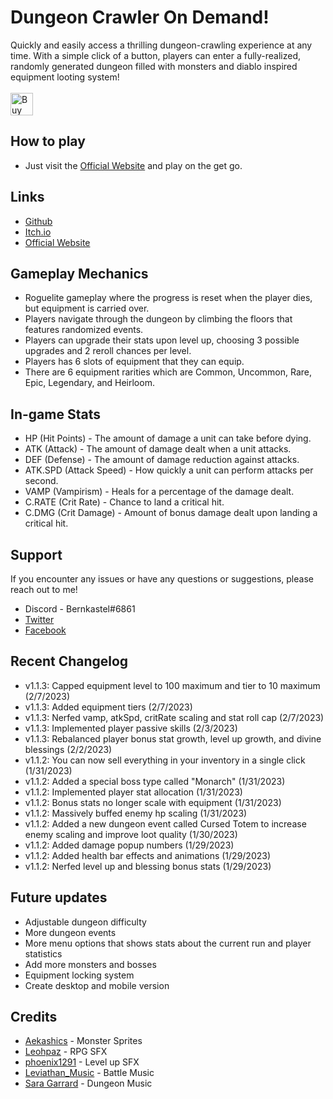 # Dungeon Crawler On Demand!

Quickly and easily access a thrilling dungeon-crawling experience at any time. With a simple click of a button, players can enter a fully-realized, randomly generated dungeon filled with monsters and diablo inspired equipment looting system!
<br><br><a href='https://ko-fi.com/W7W4I2XU6' target='_blank'><img height='36' style='border:0px;height:36px;' src='https://storage.ko-fi.com/cdn/kofi3.png?v=3' border='0' alt='Buy Me a Coffee at ko-fi.com' /></a>

## How to play

- Just visit the [Official Website](https://dungeoncrawler-od.netlify.app/) and play on the get go.

## Links

- [Github](https://github.com/redpangilinan/dungeon-crawler-rpg-od)
- [Itch.io](https://repulzor.itch.io/dungeon-crawler-od)
- [Official Website](https://dungeoncrawler-od.netlify.app)

## Gameplay Mechanics

- Roguelite gameplay where the progress is reset when the player dies, but equipment is carried over.
- Players navigate through the dungeon by climbing the floors that features randomized events.
- Players can upgrade their stats upon level up, choosing 3 possible upgrades and 2 reroll chances per level.
- Players has 6 slots of equipment that they can equip.
- There are 6 equipment rarities which are Common, Uncommon, Rare, Epic, Legendary, and Heirloom.

## In-game Stats

- HP (Hit Points) - The amount of damage a unit can take before dying.
- ATK (Attack) - The amount of damage dealt when a unit attacks.
- DEF (Defense) - The amount of damage reduction against attacks.
- ATK.SPD (Attack Speed) - How quickly a unit can perform attacks per second.
- VAMP (Vampirism) - Heals for a percentage of the damage dealt.
- C.RATE (Crit Rate) - Chance to land a critical hit.
- C.DMG (Crit Damage) - Amount of bonus damage dealt upon landing a critical hit.

## Support

If you encounter any issues or have any questions or suggestions, please reach out to me!

- Discord - Bernkastel#6861
- [Twitter](https://twitter.com/_rdev7)
- [Facebook](https://www.facebook.com/redpangilinan715)

## Recent Changelog

- v1.1.3: Capped equipment level to 100 maximum and tier to 10 maximum (2/7/2023)
- v1.1.3: Added equipment tiers (2/7/2023)
- v1.1.3: Nerfed vamp, atkSpd, critRate scaling and stat roll cap (2/7/2023)
- v1.1.3: Implemented player passive skills (2/3/2023)
- v1.1.3: Rebalanced player bonus stat growth, level up growth, and divine blessings (2/2/2023)
- v1.1.2: You can now sell everything in your inventory in a single click (1/31/2023)
- v1.1.2: Added a special boss type called "Monarch" (1/31/2023)
- v1.1.2: Implemented player stat allocation (1/31/2023)
- v1.1.2: Bonus stats no longer scale with equipment (1/31/2023)
- v1.1.2: Massively buffed enemy hp scaling (1/31/2023)
- v1.1.2: Added a new dungeon event called Cursed Totem to increase enemy scaling and improve loot quality (1/30/2023)
- v1.1.2: Added damage popup numbers (1/29/2023)
- v1.1.2: Added health bar effects and animations (1/29/2023)
- v1.1.2: Nerfed level up and blessing bonus stats (1/29/2023)

## Future updates

- Adjustable dungeon difficulty
- More dungeon events
- More menu options that shows stats about the current run and player statistics
- Add more monsters and bosses
- Equipment locking system
- Create desktop and mobile version

## Credits

- [Aekashics](https://aekashics.itch.io/) - Monster Sprites
- [Leohpaz](https://leohpaz.itch.io/) - RPG SFX
- [phoenix1291](https://phoenix1291.itch.io/sound-effects-pack-2) - Level up SFX
- [Leviathan_Music](https://soundcloud.com/leviathan254) - Battle Music
- [Sara Garrard](https://sonatina.itch.io/letsadventure) - Dungeon Music
